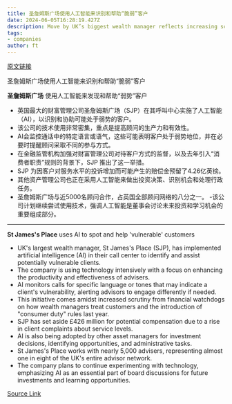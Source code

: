 ```yaml
---
title: 圣詹姆斯广场使用人工智能来识别和帮助“脆弱”客户
date: 2024-06-05T16:28:19.427Z
description: Move by UK’s biggest wealth manager reflects increasing scrutiny of sector by financial watchdog
tags: 
- companies
author: ft
---
```


[原文链接](https://ft.com/content/f0a9e95b-8043-4631-9f26-bb63f013dd23)

圣詹姆斯广场使用人工智能来识别和帮助“脆弱”客户

**圣詹姆斯广场** 使用人工智能来发现和帮助“弱势”客户

- 英国最大的财富管理公司圣詹姆斯广场（SJP）在其呼叫中心实施了人工智能（AI），以识别和协助可能处于弱势的客户。
- 该公司的技术使用非常密集，重点是提高顾问的生产力和有效性。
- AI会监控通话中的特定语言或语气，这些可能表明客户处于弱势地位，并在必要时提醒顾问采取不同的参与方式。
- 在金融监管机构加强对财富管理公司对待客户方式的监督，以及去年引入“消费者职责”规则的背景下，SJP 推出了这一举措。
- SJP 为因客户对服务水平的投诉增加而可能产生的赔偿金预留了4.26亿英镑。
- 其他资产管理公司也正在采用人工智能来做出投资决策、识别机会和处理行政任务。
- 圣詹姆斯广场与近5000名顾问合作，占英国全部顾问网络的八分之一。
-该公司计划继续尝试使用技术，强调人工智能是董事会讨论未来投资和学习机会的重要组成部分。

---

 **St James's Place** uses AI to spot and help 'vulnerable' customers  

- UK's largest wealth manager, St James's Place (SJP), has implemented artificial intelligence (AI) in their call center to identify and assist potentially vulnerable clients.
- The company is using technology intensively with a focus on enhancing the productivity and effectiveness of advisers.
- AI monitors calls for specific language or tones that may indicate a client's vulnerability, alerting advisors to engage differently if needed.
- This initiative comes amidst increased scrutiny from financial watchdogs on how wealth managers treat customers and the introduction of "consumer duty" rules last year.
- SJP has set aside £426 million for potential compensation due to a rise in client complaints about service levels.
- AI is also being adopted by other asset managers for investment decisions, identifying opportunities, and administrative tasks.
- St James's Place works with nearly 5,000 advisers, representing almost one in eight of the UK's entire advisor network.
- The company plans to continue experimenting with technology, emphasizing AI as an essential part of board discussions for future investments and learning opportunities.

[Source Link](https://ft.com/content/f0a9e95b-8043-4631-9f26-bb63f013dd23)


